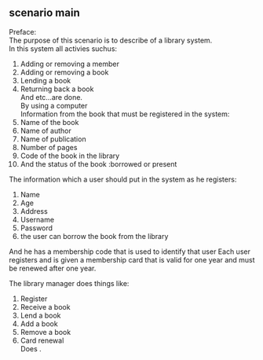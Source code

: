 ## scenario main
Preface:  
The purpose of this scenario is to describe of a library system.  
In this system all activies suchus:  
1. Adding or removing a member  
2. Adding or removing a book  
3. Lending a book  
4. Returning back a book  
And etc…are done.  
By using a computer  
Information from the book that must be registered in the system: 
1. Name of the book  
2. Name of author  
3. Name of publication 
4. Number of pages  
5. Code of the book in the library  
6. And the status of the book :borrowed or present  

The information which a user should put in the system as he registers:  
1. Name  
2. Age  
3. Address  
4. Username   
5. Password   
6. the user can borrow the book from the library   

And he has a membership code that is used to identify that user
Each user registers and is given a membership card that is valid for one year and must be renewed after one year.   

The library manager does things like:  
1.  Register  
2. Receive a book  
3. Lend a book  
4. Add a book
5. Remove a book  
6. Card renewal   
Does .
